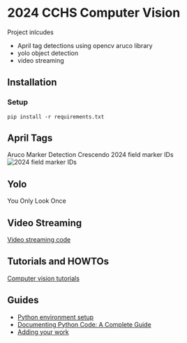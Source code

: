 # 2024 CCHS Computer Vision

Project inlcudes 
- April tag detections using opencv aruco library
- yolo object detection
- video streaming

## Installation
### Setup
```pip install -r requirements.txt```

## April Tags
Aruco Marker Detection
Crescendo 2024 field marker IDs 
![2024 field marker IDs](docs/2024_field_marker_IDs.png)

## Yolo
You Only Look Once

## Video Streaming
[Video streaming code](videostreaming/README.md)

## Tutorials and HOWTOs
[Computer vision tutorials](docs/README.md)

## Guides
- [Python environment setup](docs/pyenv_setup.md)
- [Documenting Python Code: A Complete Guide](https://realpython.com/documenting-python-code/)
- [Adding your work](docs/adding_your_work.md)
